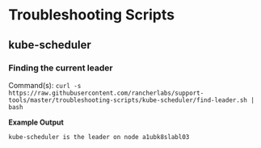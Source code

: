 # Troubleshooting Scripts

## kube-scheduler

### Finding the current leader
Command(s): `curl -s https://raw.githubusercontent.com/rancherlabs/support-tools/master/troubleshooting-scripts/kube-scheduler/find-leader.sh | bash`

**Example Output**
```bash
kube-scheduler is the leader on node a1ubk8slabl03
```
